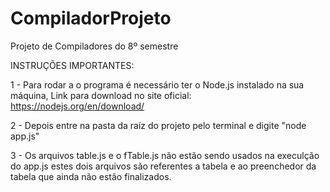 # CompiladorProjeto

Projeto de Compiladores do 8º semestre

INSTRUÇÕES IMPORTANTES:

1 - Para rodar a o programa é necessário ter o Node.js instalado na sua máquina,
Link para download no site oficial: https://nodejs.org/en/download/

2 - Depois entre na pasta da raíz do projeto pelo terminal e digite "node app.js"

3 - Os arquivos table.js e o fTable.js não estão sendo usados na execulção do app.js
estes dois arquivos são referentes a tabela e ao preenchedor da tabela que ainda não estão finalizados.

